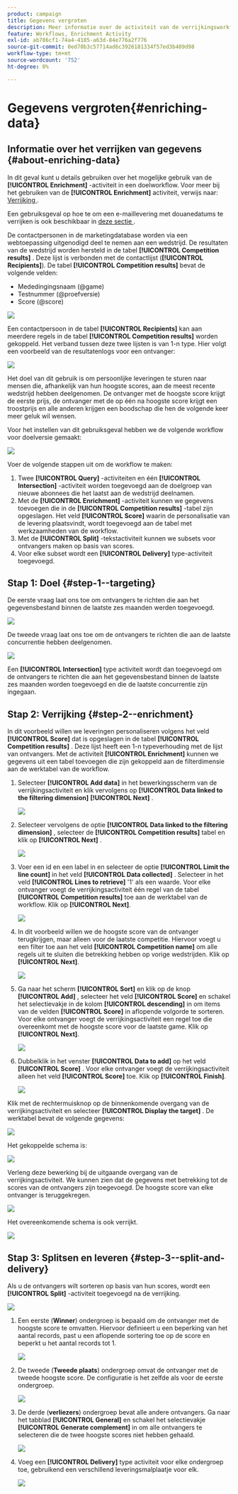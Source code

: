 ```yaml
---
product: campaign
title: Gegevens vergroten
description: Meer informatie over de activiteit van de verrijkingsworkflow
feature: Workflows, Enrichment Activity
exl-id: ab786cf1-74a4-4185-a63d-84e776a2f776
source-git-commit: 0ed70b3c57714ad6c3926181334f57ed3b409d98
workflow-type: tm+mt
source-wordcount: '752'
ht-degree: 0%

---
```


# Gegevens vergroten{#enriching-data}



## Informatie over het verrijken van gegevens {#about-enriching-data}

In dit geval kunt u details gebruiken over het mogelijke gebruik van de **[!UICONTROL Enrichment]** -activiteit in een doelworkflow. Voor meer bij het gebruiken van de **[!UICONTROL Enrichment]** activiteit, verwijs naar: [ Verrijking ](enrichment.md).

Een gebruiksgeval op hoe te om een e-maillevering met douanedatums te verrijken is ook beschikbaar in [ deze sectie ](email-enrichment-with-custom-date-fields.md).

De contactpersonen in de marketingdatabase worden via een webtoepassing uitgenodigd deel te nemen aan een wedstrijd. De resultaten van de wedstrijd worden hersteld in de tabel **[!UICONTROL Competition results]** . Deze lijst is verbonden met de contactlijst (**[!UICONTROL Recipients]**). De tabel **[!UICONTROL Competition results]** bevat de volgende velden:

* Mededingingsnaam (@game)
* Testnummer (@proefversie)
* Score (@score)

![](assets/uc1_enrich_1.png)

Een contactpersoon in de tabel **[!UICONTROL Recipients]** kan aan meerdere regels in de tabel **[!UICONTROL Competition results]** worden gekoppeld. Het verband tussen deze twee lijsten is van 1-n type. Hier volgt een voorbeeld van de resultatenlogs voor een ontvanger:

![](assets/uc1_enrich_2.png)

Het doel van dit gebruik is om persoonlijke leveringen te sturen naar mensen die, afhankelijk van hun hoogste scores, aan de meest recente wedstrijd hebben deelgenomen. De ontvanger met de hoogste score krijgt de eerste prijs, de ontvanger met de op één na hoogste score krijgt een troostprijs en alle anderen krijgen een boodschap die hen de volgende keer meer geluk wil wensen.

Voor het instellen van dit gebruiksgeval hebben we de volgende workflow voor doelversie gemaakt:

![](assets/uc1_enrich_3.png)

Voer de volgende stappen uit om de workflow te maken:

1. Twee **[!UICONTROL Query]** -activiteiten en één **[!UICONTROL Intersection]** -activiteit worden toegevoegd aan de doelgroep van nieuwe abonnees die het laatst aan de wedstrijd deelnamen.
1. Met de **[!UICONTROL Enrichment]** -activiteit kunnen we gegevens toevoegen die in de **[!UICONTROL Competition results]** -tabel zijn opgeslagen. Het veld **[!UICONTROL Score]** waarin de personalisatie van de levering plaatsvindt, wordt toegevoegd aan de tabel met werkzaamheden van de workflow.
1. Met de **[!UICONTROL Split]** -tekstactiviteit kunnen we subsets voor ontvangers maken op basis van scores.
1. Voor elke subset wordt een **[!UICONTROL Delivery]** type-activiteit toegevoegd.

## Stap 1: Doel {#step-1--targeting}

De eerste vraag laat ons toe om ontvangers te richten die aan het gegevensbestand binnen de laatste zes maanden werden toegevoegd.

![](assets/uc1_enrich_4.png)

De tweede vraag laat ons toe om de ontvangers te richten die aan de laatste concurrentie hebben deelgenomen.

![](assets/uc1_enrich_5.png)

Een **[!UICONTROL Intersection]** type activiteit wordt dan toegevoegd om de ontvangers te richten die aan het gegevensbestand binnen de laatste zes maanden worden toegevoegd en die de laatste concurrentie zijn ingegaan.

## Stap 2: Verrijking {#step-2--enrichment}

In dit voorbeeld willen we leveringen personaliseren volgens het veld **[!UICONTROL Score]** dat is opgeslagen in de tabel **[!UICONTROL Competition results]** . Deze lijst heeft een 1-n typeverhouding met de lijst van ontvangers. Met de activiteit **[!UICONTROL Enrichment]** kunnen we gegevens uit een tabel toevoegen die zijn gekoppeld aan de filterdimensie aan de werktabel van de workflow.

1. Selecteer **[!UICONTROL Add data]** in het bewerkingsscherm van de verrijkingsactiviteit en klik vervolgens op **[!UICONTROL Data linked to the filtering dimension]** **[!UICONTROL Next]** .

   ![](assets/uc1_enrich_6.png)

1. Selecteer vervolgens de optie **[!UICONTROL Data linked to the filtering dimension]** , selecteer de **[!UICONTROL Competition results]** tabel en klik op **[!UICONTROL Next]** .

   ![](assets/uc1_enrich_7.png)

1. Voer een id en een label in en selecteer de optie **[!UICONTROL Limit the line count]** in het veld **[!UICONTROL Data collected]** . Selecteer in het veld **[!UICONTROL Lines to retrieve]** &#39;1&#39; als een waarde. Voor elke ontvanger voegt de verrijkingsactiviteit één regel van de tabel **[!UICONTROL Competition results]** toe aan de werktabel van de workflow. Klik op **[!UICONTROL Next]**.

   ![](assets/uc1_enrich_8.png)

1. In dit voorbeeld willen we de hoogste score van de ontvanger terugkrijgen, maar alleen voor de laatste competitie. Hiervoor voegt u een filter toe aan het veld **[!UICONTROL Competition name]** om alle regels uit te sluiten die betrekking hebben op vorige wedstrijden. Klik op **[!UICONTROL Next]**.

   ![](assets/uc1_enrich_9.png)

1. Ga naar het scherm **[!UICONTROL Sort]** en klik op de knop **[!UICONTROL Add]** , selecteer het veld **[!UICONTROL Score]** en schakel het selectievakje in de kolom **[!UICONTROL descending]** in om items van de velden **[!UICONTROL Score]** in aflopende volgorde te sorteren. Voor elke ontvanger voegt de verrijkingsactiviteit een regel toe die overeenkomt met de hoogste score voor de laatste game. Klik op **[!UICONTROL Next]**.

   ![](assets/uc1_enrich_10.png)

1. Dubbelklik in het venster **[!UICONTROL Data to add]** op het veld **[!UICONTROL Score]** . Voor elke ontvanger voegt de verrijkingsactiviteit alleen het veld **[!UICONTROL Score]** toe. Klik op **[!UICONTROL Finish]**.

   ![](assets/uc1_enrich_11.png)

Klik met de rechtermuisknop op de binnenkomende overgang van de verrijkingsactiviteit en selecteer **[!UICONTROL Display the target]** . De werktabel bevat de volgende gegevens:

![](assets/uc1_enrich_13.png)

Het gekoppelde schema is:

![](assets/uc1_enrich_15.png)

Verleng deze bewerking bij de uitgaande overgang van de verrijkingsactiviteit. We kunnen zien dat de gegevens met betrekking tot de scores van de ontvangers zijn toegevoegd. De hoogste score van elke ontvanger is teruggekregen.

![](assets/uc1_enrich_12.png)

Het overeenkomende schema is ook verrijkt.

![](assets/uc1_enrich_14.png)

## Stap 3: Splitsen en leveren {#step-3--split-and-delivery}

Als u de ontvangers wilt sorteren op basis van hun scores, wordt een **[!UICONTROL Split]** -activiteit toegevoegd na de verrijking.

![](assets/uc1_enrich_18.png)

1. Een eerste (**Winner**) ondergroep is bepaald om de ontvanger met de hoogste score te omvatten. Hiervoor definieert u een beperking van het aantal records, past u een aflopende sortering toe op de score en beperkt u het aantal records tot 1.

   ![](assets/uc1_enrich_16.png)

1. De tweede (**Tweede plaats**) ondergroep omvat de ontvanger met de tweede hoogste score. De configuratie is het zelfde als voor de eerste ondergroep.

   ![](assets/uc1_enrich_17.png)

1. De derde (**verliezers**) ondergroep bevat alle andere ontvangers. Ga naar het tabblad **[!UICONTROL General]** en schakel het selectievakje **[!UICONTROL Generate complement]** in om alle ontvangers te selecteren die de twee hoogste scores niet hebben gehaald.

   ![](assets/uc1_enrich_19.png)

1. Voeg een **[!UICONTROL Delivery]** type activiteit voor elke ondergroep toe, gebruikend een verschillend leveringsmalplaatje voor elk.

   ![](assets/uc1_enrich_20.png)
